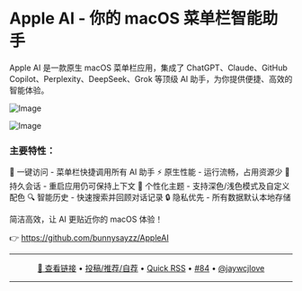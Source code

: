 Apple AI - 你的 macOS 菜单栏智能助手
===

Apple AI 是一款原生 macOS 菜单栏应用，集成了 ChatGPT、Claude、GitHub Copilot、Perplexity、DeepSeek、Grok 等顶级 AI 助手，为你提供便捷、高效的智能体验。

![Image](https://github.com/user-attachments/assets/18536764-0893-434a-a1f0-b0355b70ec64)

![Image](https://github.com/user-attachments/assets/87800e99-5ff0-43db-b5da-ab664a2669ec)

### 主要特性：

🚀 一键访问 - 菜单栏快捷调用所有 AI 助手
⚡ 原生性能 - 运行流畅，占用资源少
🧠 持久会话 - 重启应用仍可保持上下文
🎨 个性化主题 - 支持深色/浅色模式及自定义配色
🔍 智能历史 - 快速搜索并回顾对话记录
🔒 隐私优先 - 所有数据默认本地存储

简洁高效，让 AI 更贴近你的 macOS 体验！

👉 https://github.com/bunnysayzz/AppleAI

---

<p align="center">
<a href="https://github.com/bunnysayzz/AppleAI" target="_blank">🔗 查看链接</a> • 
<a href="https://github.com/jaywcjlove/quick-rss/issues/new/choose" target="_blank">投稿/推荐/自荐</a> • 
<a href="https://wangchujiang.com/quick-rss/feeds/index.html" target="_blank">Quick RSS</a> • 
<a href="https://github.com/jaywcjlove/quick-rss/issues/84" target="_blank">#84</a> • 
<a href="https://github.com/jaywcjlove" target="_blank">@jaywcjlove</a>
</p>

---
    